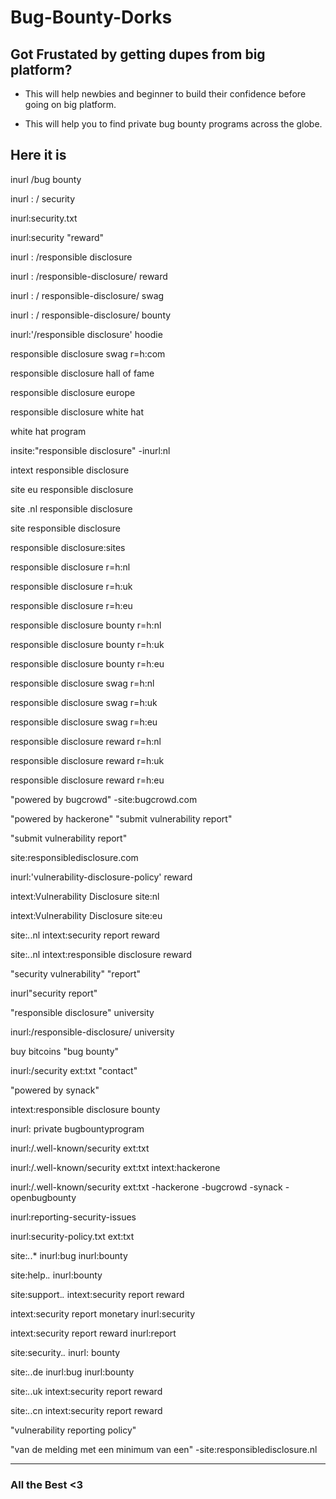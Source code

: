 # Bug-Bounty-Dorks

Got Frustated by getting dupes from big platform?
------------------------------------------------
* This will help newbies and beginner to build their confidence before going on big platform.

* This will help you to find private bug bounty programs across the globe.

Here it is 
-----------

inurl /bug bounty

inurl : / security

inurl:security.txt

inurl:security "reward"

inurl : /responsible disclosure

inurl : /responsible-disclosure/ reward

inurl : / responsible-disclosure/ swag

inurl : / responsible-disclosure/ bounty

inurl:'/responsible disclosure' hoodie

responsible disclosure swag r=h:com

responsible disclosure hall of fame

responsible disclosure europe

responsible disclosure white hat

white hat program

insite:"responsible disclosure" -inurl:nl

intext responsible disclosure

site eu responsible disclosure

site .nl responsible disclosure

site responsible disclosure

responsible disclosure:sites

responsible disclosure r=h:nl

responsible disclosure r=h:uk

responsible disclosure r=h:eu

responsible disclosure bounty r=h:nl

responsible disclosure bounty r=h:uk

responsible disclosure bounty r=h:eu

responsible disclosure swag r=h:nl

responsible disclosure swag r=h:uk

responsible disclosure swag r=h:eu

responsible disclosure reward r=h:nl

responsible disclosure reward r=h:uk

responsible disclosure reward r=h:eu

"powered by bugcrowd" -site:bugcrowd.com

"powered by hackerone" "submit vulnerability report"

"submit vulnerability report"

site:responsibledisclosure.com

inurl:'vulnerability-disclosure-policy' reward

intext:Vulnerability Disclosure site:nl

intext:Vulnerability Disclosure site:eu

site:*.*.nl intext:security report reward

site:*.*.nl intext:responsible disclosure reward

"security vulnerability" "report"

inurl"security report"

"responsible disclosure" university

inurl:/responsible-disclosure/ university

buy bitcoins "bug bounty"

inurl:/security ext:txt "contact"

"powered by synack"

intext:responsible disclosure bounty

inurl: private bugbountyprogram

inurl:/.well-known/security ext:txt

inurl:/.well-known/security ext:txt intext:hackerone

inurl:/.well-known/security ext:txt -hackerone -bugcrowd -synack -openbugbounty

inurl:reporting-security-issues

inurl:security-policy.txt ext:txt

site:*.*.* inurl:bug inurl:bounty

site:help.*.* inurl:bounty

site:support.*.* intext:security report reward

intext:security report monetary inurl:security 

intext:security report reward inurl:report

site:security.*.* inurl: bounty

site:*.*.de inurl:bug inurl:bounty

site:*.*.uk intext:security report reward

site:*.*.cn intext:security report reward

"vulnerability reporting policy"

"van de melding met een minimum van een" -site:responsibledisclosure.nl


-----------------------------------------------------------------------------------------

### All the Best <3 
